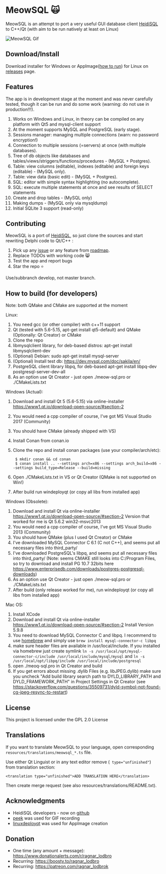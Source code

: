 # MeowSQL :scream_cat:

MeowSQL is an attempt to port a very useful GUI database client 
[HeidiSQL](https://www.heidisql.com/) to C++/Qt (with aim to be run natively at least on Linux)

![MeowSQL Gif](screenshots/meowsql.gif)

## Download/Install

Download installer for Windows or AppImage([how to run](https://appimage.org/)) 
for Linux on [releases](https://github.com/ragnar-lodbrok/meow-sql/releases) page.

## Features

The app is in development stage at the moment and was never carefully tested, 
though it can be run and do some work (warning: do not use in production!!!).

1. Works on Windows and Linux, in theory can be compiled on any platform with Qt5 and mysql-client support
2. At the moment supports MySQL and PostgreSQL (early stage).
3. Sessions manager: managing multiple connections (warn: no password encryption!) 
4. Connection to multiple sessions (=servers) at once (with multiple databases).
5. Tree of db objects like databases and tables/views/striggers/functions/procedures - (MySQL + Postgres).
6. Table: view columns (editable), indexes (editable) and foreign keys (editable) - (MySQL only).
7. Table: view data (basic edit) - (MySQL + Postgres).
8. SQL: editor with simple syntax highlighting (no autocomplete).
9. SQL: execute multiple statements at once and see results of SELECT statements 
10. Create and drop tables - (MySQL only)
11. Making dumps - (MySQL only via mysqldump)
12. Initial SQLite 3 support (read-only)

## Contributing

MeowSQL is a port of [HeidiSQL](https://github.com/HeidiSQL/HeidiSQL), 
so just clone the sources and start rewriting Delphi code to Qt/C++ :

1. Pick up any [issue](https://github.com/ragnar-lodbrok/meow-sql/issues) or any feature from [roadmap](ROADMAP.md).
2. Replace TODOs with working code :smile_cat:
3. Test the app and report bugs
4. Star the repo :star:


Use/subbranch develop, not master branch.

## How to build (for developers)

Note: both QMake and CMake are supported at the moment

Linux:

1. You need gcc (or other compiler) with c++11 support
2. Qt (tested with 5.6-5.15, apt-get install qt5-default) and QMake (Optionally: Qt Creator) or CMake
3. Clone the repo
4. libmysqlclient library, for deb-based distros: apt-get install libmysqlclient-dev
5. (Optional) Debian: sudo apt-get install mysql-server
6. (Optional) Install test db: https://dev.mysql.com/doc/sakila/en/
7. PostgreSQL client library libpq, for deb-based apt-get install libpq-dev postgresql-server-dev-all
8. As an option use Qt Creator - just open ./meow-sql.pro or ./CMakeLists.txt

Windows (Actual):

1. Download and install Qt 5 (5.6-5.15) via online-installer https://www1.qt.io/download-open-source/#section-2
2. You would need a cpp compiler of course, I've got MS Visual Studio 2017 (Community)
3. You should have CMake (already shipped with VS)
4. Install Conan from conan.io
5. Clone the repo and install conan packages (use your compiler/arch/etc):

        $ mkdir conan && cd conan
        $ conan install .. --settings arch=x86 --settings arch_build=x86 --settings build_type=Release --build=missing
6. Open ./CMakeLists.txt in VS or Qt Creator (QMake is not supported on Win!)
7. After build run windeployqt (or copy all libs from installed app)

Windows (Obsolete):

1. Download and install Qt via online-installer https://www1.qt.io/download-open-source/#section-2
Version that worked for me is Qt 5.6.2 win32-msvc2013
2. You would need a cpp compiler of course, I've got MS Visual Studio 2013 (Community)
3. You should have QMake (plus I used Qt Creator) or CMake
4. I've downloaded MySQL Connector C 6.1 (C not C++), and seems put all necessary files into third_party/
5. I've downloaded PostgreSQL's libpq, and seems put all necessary files into third_party/ 
(Note: seems CMAKE still looks into C:/Program Files, so try to download and install PG 10.7 32bits here https://www.enterprisedb.com/downloads/postgres-postgresql-downloads)
6. As an option use Qt Creator - just open ./meow-sql.pro or ./CMakeLists.txt
7. After build (only release worked for me), run windeployqt (or copy all libs from installed app)

Mac OS:

1. Install XCode
2. Download and install Qt via online-installer https://www1.qt.io/download-open-source/#section-2 Install Version 5.9.8
3. You need to download MySQL Connector C and libpq. I recommend to use [homebrew](https://brew.sh/) and simply use `brew install mysql-connector-c libpq`
4. make sure header files are available in /usr/local/include. If you installed via homebrew just create symlink `ln -s /usr/local/opt/mysql-connector-c/include /usr/local/include/mysql/mysql` and `ln -s /usr/local/opt/libpq/include /usr/local/include/postgresql`
5. open ./meoq-sql.pro in Qt Creator and build
6. If you get errors about missing .dylib Files (e.g. libJPEG.dylib) make sure you uncheck "Add build library search path to DYLD_LIBRARY_PATH and DYLD_FRAMEWORK_PATH" in Project Settings in Qt Creator (see https://stackoverflow.com/questions/35509731/dyld-symbol-not-found-cg-jpeg-resync-to-restart)

## License

This project is licensed under the GPL 2.0 License

## Translations

If you want to translate MeowSQL to your language, open corresponding `resources/translations/meowsql_*.ts` file.

Use either Qt Linguist or in any text editor remove (` type="unfinished"`) from translation section:

`<translation type="unfinished">ADD TRANSLATION HERE</translation>`

Then create merge request (see also resources/translations/README.txt).

## Acknowledgments
* HeidiSQL developers - now on [github](https://github.com/HeidiSQL/HeidiSQL)
* [peek](https://github.com/phw/peek) was used for GIF recording
* [linuxdeployqt](https://github.com/probonopd/linuxdeployqt) was used for AppImage creation

## Donation
* One time (any amount + message): https://www.donationalerts.com/r/ragnar_lodbro
* Recurring: https://boosty.to/ragnar_lodbro
* Recurring: https://patreon.com/ragnar_lodbrok

